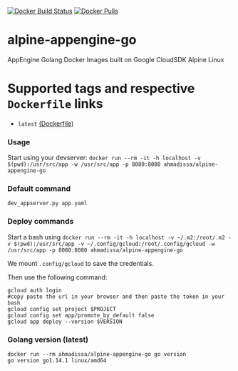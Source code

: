 [![Docker Build Status](https://img.shields.io/docker/build/ahmadissa/alpine-appengine-go.svg)](https://hub.docker.com/r/ahmadissa/alpine-appengine-go/) [![Docker Pulls](https://img.shields.io/docker/pulls/ahmadissa/alpine-appengine-go.svg)](https://hub.docker.com/r/ahmadissa/alpine-appengine-go/)

# alpine-appengine-go
AppEngine Golang Docker Images built on Google CloudSDK Alpine Linux

# Supported tags and respective `Dockerfile` links

 * `latest` [(Dockerfile)](https://github.com/ahmadissa/alpine-appengine-go/blob/master/Dockerfile)

### Usage

Start using your devserver: `docker run --rm -it -h localhost -v $(pwd):/usr/src/app -w /usr/src/app -p 8080:8080 ahmadissa/alpine-appengine-go`

### Default command

```
dev_appserver.py app.yaml
```

### Deploy commands

Start a bash using `docker run --rm -it -h localhost -v ~/.m2:/root/.m2 -v $(pwd):/usr/src/app -v ~/.config/gcloud:/root/.config/gcloud -w /usr/src/app -p 8080:8080 ahmadissa/alpine-appengine-go`

We mount `.config/gcloud` to save the credentials.

Then use the following command:
```
gcloud auth login
#copy paste the url in your browser and then paste the token in your bash
gcloud config set project $PROJECT
gcloud config set app/promote_by_default false
gcloud app deploy --version $VERSION
```

### Golang version (latest)

```
docker run --rm ahmadissa/alpine-appengine-go go version
go version go1.14.1 linux/amd64
```
